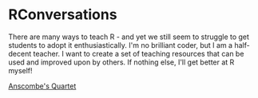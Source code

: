 # RConversations
There are many ways to teach R - and yet we still seem to struggle to get students to adopt it enthusiastically. I'm no brilliant coder, but I am a half-decent teacher. I want to create a set of teaching resources that can be used and improved upon by others. If nothing else, I'll get better at R myself!

[Anscombe's Quartet](https://cdn.rawgit.com/ianhandel/RConversations/dcb04e3c/AnscombeExercise.html)
